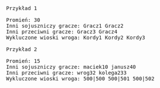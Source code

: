 <pre class="md-pre">
<span class="md-correct2">Przykład 1</span>

Promień: 30
Inni sojuszniczy gracze: Gracz1 Gracz2
Inni przeciwni gracze: Gracz3 Gracz4
Wykluczone wioski wroga: Kordy1 Kordy2 Kordy3

<span class="md-correct2">Przykład 2</span>

Promień: 15
Inni sojuszniczy gracze: maciek10 janusz40
Inni przeciwni gracze: wrog32 kolega233
Wykluczone wioski wroga: 500|500 500|501 500|502

</pre>